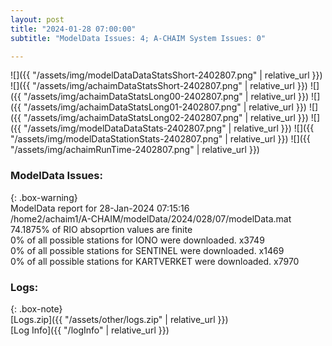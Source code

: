```yaml
---
layout: post
title: "2024-01-28 07:00:00"
subtitle: "ModelData Issues: 4; A-CHAIM System Issues: 0"

---
```


![]({{ "/assets/img/modelDataDataStatsShort-2402807.png" | relative_url }})
![]({{ "/assets/img/achaimDataStatsShort-2402807.png" | relative_url }})
![]({{ "/assets/img/achaimDataStatsLong00-2402807.png" | relative_url }})
![]({{ "/assets/img/achaimDataStatsLong01-2402807.png" | relative_url }})
![]({{ "/assets/img/achaimDataStatsLong02-2402807.png" | relative_url }})
![]({{ "/assets/img/modelDataDataStats-2402807.png" | relative_url }})
![]({{ "/assets/img/modelDataStationStats-2402807.png" | relative_url }})
![]({{ "/assets/img/achaimRunTime-2402807.png" | relative_url }})


### ModelData Issues:  
  
{: .box-warning}  
 ModelData report for 28-Jan-2024 07:15:16   
 /home2/achaim1/A-CHAIM/modelData/2024/028/07/modelData.mat   
 74.1875% of RIO absoprtion values are finite   
 0% of all possible stations for IONO were downloaded. x3749   
 0% of all possible stations for SENTINEL were downloaded. x1469   
 0% of all possible stations for KARTVERKET were downloaded. x7970   
  


### Logs:  
  
{: .box-note}  
[Logs.zip]({{ "/assets/other/logs.zip" | relative_url }})  
[Log Info]({{ "/logInfo" | relative_url }})  
